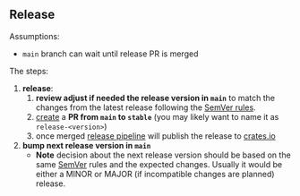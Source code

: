 ## Release

Assumptions:

*   `main` branch can wait until release PR is merged

The steps:

1.  **release**:
    1.  **review adjust if needed the release version in `main`** to match the changes from the latest release following the [SemVer rules](https://semver.org/#summary).
    2.  [create](https://github.com/sicpa-dlab/didcomm-rust/compare/stable...main) a **PR from `main` to `stable`** (you may likely want to name it as `release-<version>`)
    3.  once merged [release pipeline](https://github.com/sicpa-dlab/didcomm-rust/actions/workflows/release.yml) will publish the release to [crates.io](https://crates.io/crates/didcomm)
2.  **bump next release version in `main`**
    *   **Note** decision about the next release version should be based on the same [SemVer](https://semver.org/) rules and the expected changes. Usually it would be either a MINOR or MAJOR (if incompatible changes are planned) release.

